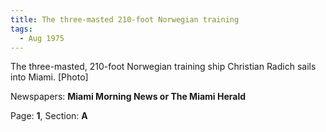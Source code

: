 ```yaml
---  
title: The three-masted 210-foot Norwegian training  
tags:  
  - Aug 1975  
---  
```

  
The three-masted, 210-foot Norwegian training ship Christian Radich sails into Miami. [Photo]  
  
Newspapers: **Miami Morning News or The Miami Herald**  
  
Page: **1**, Section: **A** 

